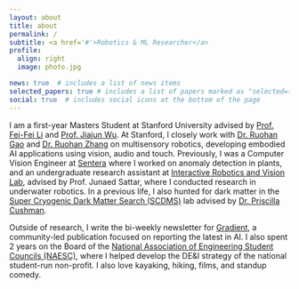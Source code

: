 ```yaml
---
layout: about
title: about
permalink: /
subtitle: <a href='#'>Robotics & ML Researcher</a>
profile:
  align: right
  image: photo.jpg

news: true  # includes a list of news items
selected_papers: true # includes a list of papers marked as "selected={true}"
social: true  # includes social icons at the bottom of the page
---
```

I am a first-year Masters Student at Stanford University advised by [Prof. Fei-Fei Li](https://profiles.stanford.edu/fei-fei-li) and [Prof. Jiajun Wu](https://jiajunwu.com/). At Stanford, I closely work with [Dr. Ruohan Gao](https://ai.stanford.edu/~rhgao/) and [Dr. Ruohan Zhang](https://ai.stanford.edu/~zharu/) on multisensory robotics, developing embodied AI applications using vision, audio and touch. Previously, I was a Computer Vision Engineer at [Sentera](http://sentera.com) where I worked on anomaly detection in plants, and an undergraduate research assistant at [Interactive Robotics and Vision Lab](http://irvlab.cs.umn.edu), advised by Prof. Junaed Sattar, where I conducted research in underwater robotics. In a previous life, I also hunted for dark matter in the [Super Cryogenic Dark Matter Search (SCDMS)](https://supercdms.slac.stanford.edu/) lab advised by [Dr. Priscilla Cushman](https://supercdms.slac.stanford.edu/supercdms-contacts).

Outside of research, I write the bi-weekly newsletter for [Gradient](http://thegradient.pub), a community-led publication focused on reporting the latest in AI. I also spent 2 years on the Board of the [National Association of Engineering Student Councils (NAESC)](http://naesc.org), where I helped develop the DE&I strategy of the national student-run non-profit. I also love kayaking, hiking, films, and standup comedy.